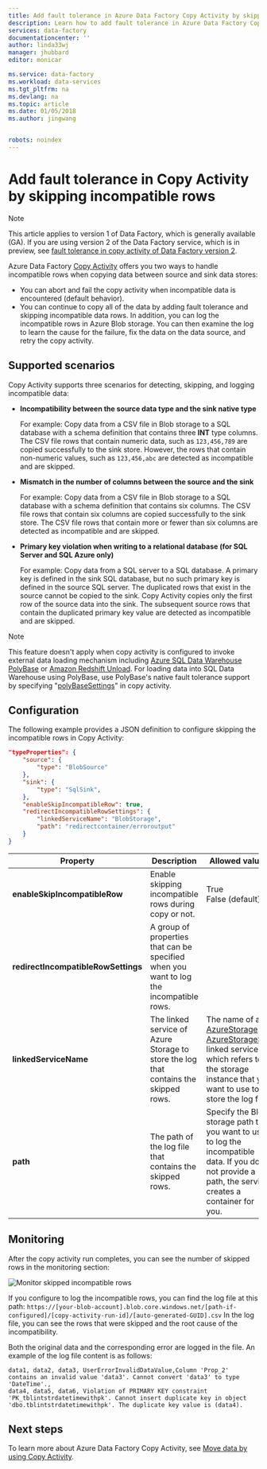 ```yaml
---
title: Add fault tolerance in Azure Data Factory Copy Activity by skipping incompatible rows | Microsoft Docs
description: Learn how to add fault tolerance in Azure Data Factory Copy Activity by skipping incompatible rows during copy
services: data-factory
documentationcenter: ''
author: linda33wj
manager: jhubbard
editor: monicar

ms.service: data-factory
ms.workload: data-services
ms.tgt_pltfrm: na
ms.devlang: na
ms.topic: article
ms.date: 01/05/2018
ms.author: jingwang


robots: noindex
---
```

# Add fault tolerance in Copy Activity by skipping incompatible rows
> [!NOTE]
> This article applies to version 1 of Data Factory, which is generally available (GA). If you are using version 2 of the Data Factory service, which is in preview, see [fault tolerance in copy activity of Data Factory version 2](../copy-activity-fault-tolerance.md).

Azure Data Factory [Copy Activity](data-factory-data-movement-activities.md) offers you two ways to handle incompatible rows when copying data between source and sink data stores:

- You can abort and fail the copy activity when incompatible data is encountered (default behavior).
- You can continue to copy all of the data by adding fault tolerance and skipping incompatible data rows. In addition, you can log the incompatible rows in Azure Blob storage. You can then examine the log to learn the cause for the failure, fix the data on the data source, and retry the copy activity.

## Supported scenarios
Copy Activity supports three scenarios for detecting, skipping, and logging incompatible data:

- **Incompatibility between the source data type and the sink native type**

    For example: Copy data from a CSV file in Blob storage to a SQL database with a schema definition that contains three **INT** type columns. The CSV file rows that contain numeric data, such as `123,456,789` are copied successfully to the sink store. However, the rows that contain non-numeric values, such as `123,456,abc` are detected as incompatible and are skipped.

- **Mismatch in the number of columns between the source and the sink**

    For example: Copy data from a CSV file in Blob storage to a SQL database with a schema definition that contains six columns. The CSV file rows that contain six columns are copied successfully to the sink store. The CSV file rows that contain more or fewer than six columns are detected as incompatible and are skipped.

- **Primary key violation when writing to a relational database (for SQL Server and SQL Azure only)**

    For example: Copy data from a SQL server to a SQL database. A primary key is defined in the sink SQL database, but no such primary key is defined in the source SQL server. The duplicated rows that exist in the source cannot be copied to the sink. Copy Activity copies only the first row of the source data into the sink. The subsequent source rows that contain the duplicated primary key value are detected as incompatible and are skipped.

>[!NOTE]
>This feature doesn't apply when copy activity is configured to invoke external data loading mechanism including [Azure SQL Data Warehouse PolyBase](data-factory-azure-sql-data-warehouse-connector.md#use-polybase-to-load-data-into-azure-sql-data-warehouse) or [Amazon Redshift Unload](data-factory-amazon-redshift-connector.md#use-unload-to-copy-data-from-amazon-redshift). For loading data into SQL Data Warehouse using PolyBase, use PolyBase's native fault tolerance support by specifying "[polyBaseSettings](data-factory-azure-sql-data-warehouse-connector.md#sqldwsink)" in copy activity.

## Configuration
The following example provides a JSON definition to configure skipping the incompatible rows in Copy Activity:

```json
"typeProperties": {
    "source": {
        "type": "BlobSource"
    },
    "sink": {
        "type": "SqlSink",
    },         
    "enableSkipIncompatibleRow": true,           
    "redirectIncompatibleRowSettings": {
        "linkedServiceName": "BlobStorage",
        "path": "redirectcontainer/erroroutput"
    }
}
```

| Property | Description | Allowed values | Required |
| --- | --- | --- | --- |
| **enableSkipIncompatibleRow** | Enable skipping incompatible rows during copy or not. | True<br/>False (default) | No |
| **redirectIncompatibleRowSettings** | A group of properties that can be specified when you want to log the incompatible rows. | &nbsp; | No |
| **linkedServiceName** | The linked service of Azure Storage to store the log that contains the skipped rows. | The name of an [AzureStorage](data-factory-azure-blob-connector.md#azure-storage-linked-service) or [AzureStorageSas](data-factory-azure-blob-connector.md#azure-storage-sas-linked-service) linked service, which refers to the storage instance that you want to use to store the log file. | No |
| **path** | The path of the log file that contains the skipped rows. | Specify the Blob storage path that you want to use to log the incompatible data. If you do not provide a path, the service creates a container for you. | No |

## Monitoring
After the copy activity run completes, you can see the number of skipped rows in the monitoring section:

![Monitor skipped incompatible rows](./media/data-factory-copy-activity-fault-tolerance/skip-incompatible-rows-monitoring.png)

If you configure to log the incompatible rows, you can find the log file at this path: `https://[your-blob-account].blob.core.windows.net/[path-if-configured]/[copy-activity-run-id]/[auto-generated-GUID].csv` In the log file, you can see the rows that were skipped and the root cause of the incompatibility.

Both the original data and the corresponding error are logged in the file. An example of the log file content is as follows:
```
data1, data2, data3, UserErrorInvalidDataValue,Column 'Prop_2' contains an invalid value 'data3'. Cannot convert 'data3' to type 'DateTime'.,
data4, data5, data6, Violation of PRIMARY KEY constraint 'PK_tblintstrdatetimewithpk'. Cannot insert duplicate key in object 'dbo.tblintstrdatetimewithpk'. The duplicate key value is (data4).
```

## Next steps
To learn more about Azure Data Factory Copy Activity, see [Move data by using Copy Activity](data-factory-data-movement-activities.md).
